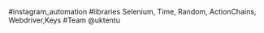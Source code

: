 #instagram_automation
#libraries
Selenium, Time, Random, ActionChains, Webdriver,Keys
#Team
@uktentu
